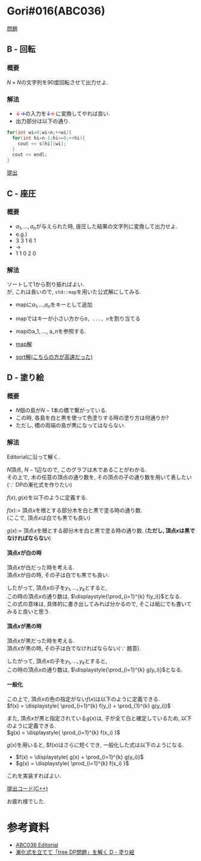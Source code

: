 # Gori#016(ABC036)
[問題](https://atcoder.jp/contests/abc036/tasks)

## B - 回転
### 概要
$N \times N$の文字列を90度回転させて出力せよ.

### 解法
 - <font color="red">↓</font><font color="blue">→</font>の入力を<font color="blue">↓</font><font color="red">←</font>に変換してやれば良い.
 - 出力部分は以下の通り.
```cpp
for(int wi=0;wi<n;++wi){
  for(int hi=n-1;hi>=0;++hi){
    cout << s[hi][wi];
  } 
  cout << endl;
}       
```

[提出](https://atcoder.jp/contests/abc036/submissions/4118901)

## C - 座圧
### 概要
 - $a_1, ..., a_n$が与えられた時, 座圧した結果の文字列に変換して出力せよ.
 - e.g.)
 - 3 3 1 6 1
 - ->
 - 1 1 0 2 0
### 解法
ソートして1から割り振ればよい.  
が, これは長いので, `std::map`を用いた公式解にしてみる.  

 - mapに$a_1$,...,$a_n$をキーとして追加
 - mapではキーが小さい方から`0, ..., n`を割り当てる
 - mapのa_1, ..., a_nを参照する.

 - [map解](https://atcoder.jp/contests/abc036/submissions/4119103)
 - [sort解(こちらの方が高速だった)](https://atcoder.jp/contests/abc036/submissions/4118925)

## D - 塗り絵
### 概要
 - $N$個の島が$N-1$本の橋で繋がっている.  
 - この時, 各島を白と黒を使って色塗りする時の塗り方は何通りか?  
 - ただし, 橋の両端の島が黒になってはならない.

### 解法
Editorialに沿って解く.

$N$頂点, $N-1$辺なので, このグラフは木であることがわかる.  
その上で, 木の任意の頂点の通り数を, その頂点の子の通り数を用いて表したい($\because$ DPの漸化式を作りたい)

$f(x), g(x)$を以下のように定義する.

$f(x) :=$ 頂点$x$を根とする部分木を白と黒で塗る時の通り数.  
(ここで, 頂点$x$は白でも黒でも良い)  

$g(x) :=$ 頂点$x$を根とする部分木を白と黒で塗る時の通り数.
(<b>ただし, 頂点$x$は黒でなければならない</b>)

#### 頂点$x$が白の時
頂点$x$が白だった時を考える.  
頂点$x$が白の時, その子は白でも黒でも良い.  

したがって, 頂点$x$の子を$y_1, ..., y_k$とすると,  
この時の頂点$x$の通り数は, $\displaystyle{\prod_{i=1}^{k} f(y_i)}$となる.  
この式の意味は, 具体的に書き出してみれば分かるので, そこは紙にでも書いてみると良いと思う.  

#### 頂点$x$が黒の時
頂点$x$が黒だった時を考える.  
頂点$x$が黒の時, その子は白でなければならない($\because$ 題意).  

したがって, 頂点$x$の子を$y_1, ..., y_k$とすると,  
この時の頂点$x$の通り数は, $\displaystyle{\prod_{i=1}^{k} g(y_i)}$となる.

#### 一般化
この上で, 頂点$x$の色の指定がない$f(x)$は以下のように定義できる.  
$f(x) = \displaystyle{ \prod_{i=1}^{k} f(y_i) + \prod_{1}^{k} g(y_i)}$

また, 頂点$x$が黒と指定されている$g(x)$は, 子が全て白と確定しているため, 以下のように定義できる.  
$g(x) = \displaystyle{ \prod_{i=1}^{k} f(x_i) }$

$g(x)$を用いると, $f(x)はさらに短くでき, 一般化した式は以下のようになる.  

 - $f(x) = \displaystyle{ g(x) + \prod_{i=1}^{k} g(y_i)}$  
 - $g(x) = \displaystyle{ \prod_{i=1}^{k} f(x_i) }$

これを実装すればよい.

[提出コード(C++)](https://atcoder.jp/contests/abc036/submissions/4119249)

お疲れ様でした.

# 参考資料
 - [ABC036 Editorial](http://abc036.contest.atcoder.jp/data/abc/036/editorial.pdf)
 - [漸化式を立てて「tree DP問題」を解く D - 塗り絵](http://keita-matsushita.hatenablog.com/entry/2016/12/30/180918)